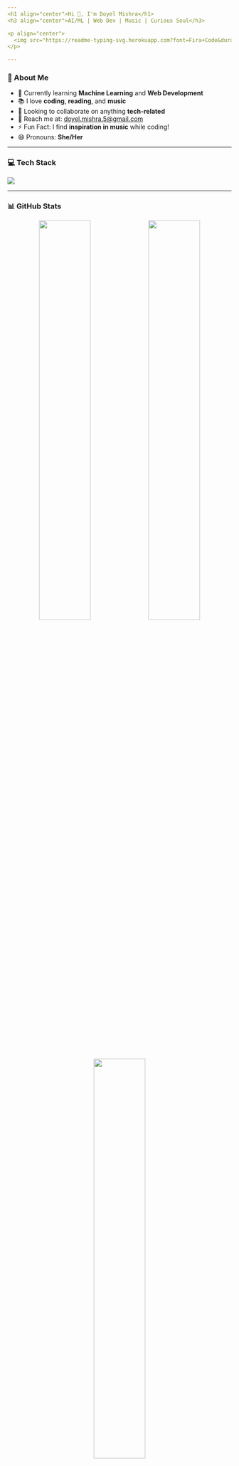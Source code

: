 ```yaml
---
<h1 align="center">Hi 👋, I'm Doyel Mishra</h1>
<h3 align="center">AI/ML | Web Dev | Music | Curious Soul</h3>

<p align="center">
  <img src="https://readme-typing-svg.herokuapp.com?font=Fira+Code&duration=3000&pause=1000&color=EAA7F4&center=true&width=435&lines=AI+Explorer+%F0%9F%94%96;Web+Dev+Learner+%F0%9F%93%90;Music+Lover+%F0%9F%8E%B6;Always+Learning+%F0%9F%9A%80" alt="Typing SVG" />
</p>

---
```


### 👀 About Me

- 🧠 Currently learning **Machine Learning** and **Web Development**
- 📚 I love **coding**, **reading**, and **music**
- 🤝 Looking to collaborate on anything **tech-related**
- 💌 Reach me at: [doyel.mishra.5@gmail.com](mailto:doyel.mishra.5@gmail.com)
- ⚡ Fun Fact: I find **inspiration in music** while coding!
- 😄 Pronouns: **She/Her**

---

### 💻 Tech Stack
<p align="left">
  <img src="https://skillicons.dev/icons?i=python,java,html,css,javascript,flask,mysql,git,github" />
</p>

---

### 📊 GitHub Stats

<p align="center">
  <img src="https://github-readme-stats.vercel.app/api?username=DoyelMishra15&show_icons=true&theme=gradient&bg_color=30,ffb6c1,e6e6fa&title_color=6a0dad&text_color=000000" width="48%" />
  <img src="https://github-readme-streak-stats.herokuapp.com/?user=DoyelMishra15&theme=gradient&background=FFB6C1,e6e6fa" width="48%" />
</p>

<p align="center">
  <img src="https://github-readme-stats.vercel.app/api/top-langs/?username=DoyelMishra15&layout=compact&theme=gradient&bg_color=30,ffb6c1,e6e6fa&title_color=6a0dad&text_color=000000" width="48%" />
</p>

<p align="center">
  <img src="https://komarev.com/ghpvc/?username=DoyelMishra15&color=ff69b4" alt="profile views" />
</p>

---

### 🌐 Let's Connect!
<p align="left">
  <a href="https://linkedin.com/in/doyelmishra15" target="_blank"><img src="https://img.shields.io/badge/LinkedIn-%230077B5.svg?&style=for-the-badge&logo=linkedin&logoColor=white" /></a>
  <a href="mailto:doyel.mishra.5@gmail.com"><img src="https://img.shields.io/badge/Email-D14836?style=for-the-badge&logo=gmail&logoColor=white" /></a>
</p>

---
